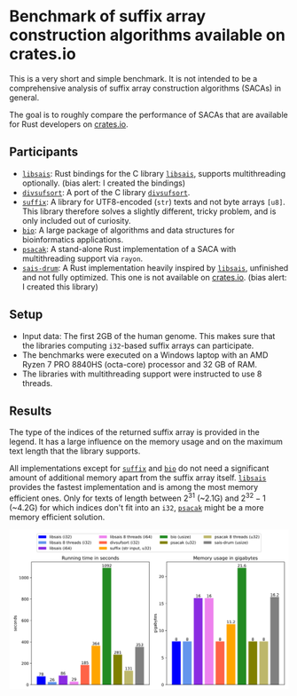 # Benchmark of suffix array construction algorithms available on crates.io

This is a very short and simple benchmark. It is not intended to be a comprehensive analysis of suffix array construction algorithms (SACAs) in general.

The goal is to roughly compare the performance of SACAs that are available for Rust developers on [crates.io].

[crates.io]: https://crates.io

## Participants

- [`libsais`](https://github.com/feldroop/libsais-rs): Rust bindings for the C library [`libsais`], supports multithreading optionally. (bias alert: I created the bindings)
- [`divsufsort`](https://github.com/fasterthanlime/stringsearch): A port of the C library [`divsufsort`].
- [`suffix`]: A library for UTF8-encoded (`str`) texts and not byte arrays `[u8]`. This library therefore solves a slightly different, tricky problem, and is only included out of curiosity.
- [`bio`]: A large package of algorithms and data structures for bioinformatics applications.
- [`psacak`]: A stand-alone Rust implementation of a SACA with multithreading support via `rayon`.
- [`sais-drum`]: A Rust implementation heavily inspired by [`libsais`], unfinished and not fully optimized. This one is not available on [crates.io]. (bias alert: I created this library)

## Setup

- Input data: The first 2GB of the human genome. This makes sure that the libraries computing `i32`-based suffix arrays can participate. 
- The benchmarks were executed on a Windows laptop with an AMD Ryzen 7 PRO 8840HS (octa-core) processor and 32 GB of RAM.
- The libraries with multithreading support were instructed to use 8 threads.

## Results

The type of the indices of the returned suffix array is provided in the legend. It has a large influence on the memory usage and on the maximum text length that the library supports. 

All implementations except for [`suffix`] and [`bio`] do not need a significant amount of additional memory apart from the suffix array itself. [`libsais`] provides the fastest implementation and is among the most memory efficient ones. 
Only for texts of length between $2^{31}$ (~2.1G) and $2^{32} -1$ (~4.2G) for which indices don't fit into an `i32`, [`psacak`] might be a more memory efficient solution.

<img src="plot/plot.svg" />

[`libsais`]: https://github.com/IlyaGrebnov/libsais
[`divsufsort`]: https://github.com/y-256/libdivsufsort
[`suffix`]: https://github.com/BurntSushi/suffix
[`bio`]: https://github.com/rust-bio/rust-bio
[`psacak`]: https://github.com/hucsmn/psacak
[`sais-drum`]: https://github.com/feldroop/sais-drum 
